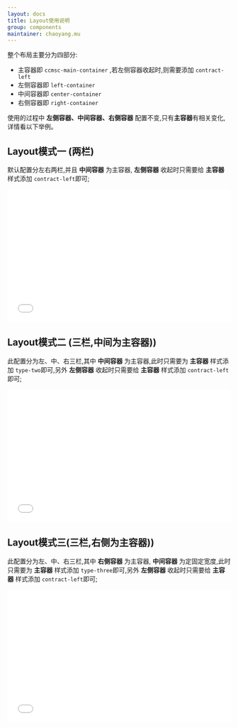 ```yaml
---
layout: docs
title: Layout使用说明
group: components
maintainer: chaoyang.mu
---
```


整个布局主要分为四部分:

* 主容器即 `ccmsc-main-container` ,若左侧容器收起时,则需要添加 `contract-left`
* 左侧容器即 `left-container` 
* 中间容器即 `center-container`
* 右侧容器即 `right-container`

使用的过程中 **左侧容器、中间容器、右侧容器** 配置不变,只有**主容器**有相关变化,详情看以下举例。

## Layout模式一 (两栏)
默认配置分左右两栏,并且 **中间容器** 为主容器, **左侧容器** 收起时只需要给 **主容器** 样式添加 `contract-left`即可;

<iframe width="100%" height="300" src="//jsfiddle.net/maxmu/b0efy6no/embedded/" allowfullscreen="allowfullscreen" frameborder="0"></iframe>

## Layout模式二 (三栏,中间为主容器))
此配置分为左、中、右三栏,其中 **中间容器** 为主容器,此时只需要为 **主容器** 样式添加 `type-two`即可,另外 **左侧容器** 收起时只需要给 **主容器** 样式添加 `contract-left`即可;

<iframe width="100%" height="300" src="//jsfiddle.net/maxmu/mf52zjL8/embedded/" allowfullscreen="allowfullscreen" frameborder="0"></iframe>


## Layout模式三(三栏,右侧为主容器))
此配置分为左、中、右三栏,其中 **右侧容器** 为主容器, **中间容器** 为定固定宽度,此时只需要为 **主容器** 样式添加 `type-three`即可,另外 **左侧容器** 收起时只需要给 **主容器** 样式添加 `contract-left`即可;

<iframe width="100%" height="300" src="//jsfiddle.net/maxmu/0qvs4xnn/embedded/" allowfullscreen="allowfullscreen" frameborder="0"></iframe>

	

